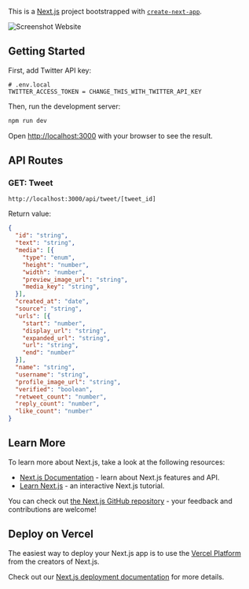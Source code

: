 This is a [Next.js](https://nextjs.org/) project bootstrapped with [`create-next-app`](https://github.com/vercel/next.js/tree/canary/packages/create-next-app).

![Screenshot Website](https://i.imgur.com/DXKdPvY.png "twite.vercel.app")

## Getting Started

First, add Twitter API key:

```env
# .env.local
TWITTER_ACCESS_TOKEN = CHANGE_THIS_WITH_TWITTER_API_KEY
```

Then, run the development server:

```bash
npm run dev
```

Open [http://localhost:3000](http://localhost:3000) with your browser to see the result.

## API Routes

### **GET**: Tweet

`http://localhost:3000/api/tweet/[tweet_id]`

Return value:

```json
{
  "id": "string",
  "text": "string",
  "media": [{
    "type": "enum",
    "height": "number",
    "width": "number",
    "preview_image_url": "string",
    "media_key": "string",
  }],
  "created_at": "date",
  "source": "string",
  "urls": [{
    "start": "number",
    "display_url": "string",
    "expanded_url": "string",
    "url": "string",
    "end": "number"
  }],
  "name": "string",
  "username": "string",
  "profile_image_url": "string",
  "verified": "boolean",
  "retweet_count": "number",
  "reply_count": "number",
  "like_count": "number"
}
```


## Learn More

To learn more about Next.js, take a look at the following resources:

- [Next.js Documentation](https://nextjs.org/docs) - learn about Next.js features and API.
- [Learn Next.js](https://nextjs.org/learn) - an interactive Next.js tutorial.

You can check out [the Next.js GitHub repository](https://github.com/vercel/next.js/) - your feedback and contributions are welcome!

## Deploy on Vercel

The easiest way to deploy your Next.js app is to use the [Vercel Platform](https://vercel.com/new?utm_medium=default-template&filter=next.js&utm_source=create-next-app&utm_campaign=create-next-app-readme) from the creators of Next.js.

Check out our [Next.js deployment documentation](https://nextjs.org/docs/deployment) for more details.
